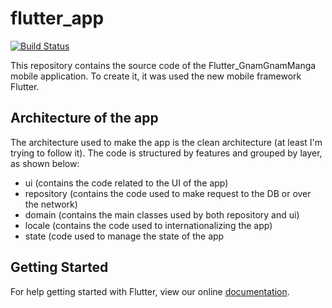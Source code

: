 # flutter_app

[![Build Status](https://travis-ci.org/devilmac/flutter_gnamgnammanga.svg?branch=develop)](https://travis-ci.org/devilmac/flutter_gnamgnammanga)

This repository contains the source code of the Flutter_GnamGnamManga mobile application. To create it, it was used the new mobile framework Flutter.

## Architecture of the app

The architecture used to make the app is the clean architecture (at least I'm trying to follow it). The code is structured by features and grouped by layer, as shown below:

- ui (contains the code related to the UI of the app)
- repository (contains the code used to make request to the DB or over the network)
- domain (contains the main classes used by both repository and ui)
- locale (contains the code used to internationalizing the app)
- state (code used to manage the state of the app

## Getting Started

For help getting started with Flutter, view our online
[documentation](https://flutter.io/).
